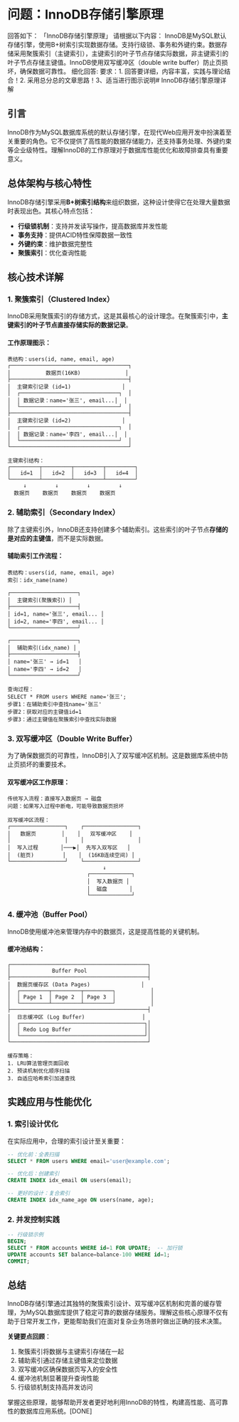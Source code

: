 # 问题：InnoDB存储引擎原理
回答如下：
「InnoDB存储引擎原理」 请根据以下内容：
InnoDB是MySQL默认存储引擎，使用B+树索引实现数据存储。支持行级锁、事务和外键约束。数据存储采用聚簇索引（主键索引），主键索引的叶子节点存储实际数据，非主键索引的叶子节点存储主键值。InnoDB使用双写缓冲区（double write buffer）防止页损坏，确保数据可靠性。
 细化回答: 
 要求：1. 回答要详细，内容丰富，实践与理论结合！2. 采用总分总的文章思路！3、适当进行图示说明# InnoDB存储引擎原理详解

## 引言

InnoDB作为MySQL数据库系统的默认存储引擎，在现代Web应用开发中扮演着至关重要的角色。它不仅提供了高性能的数据存储能力，还支持事务处理、外键约束等企业级特性。理解InnoDB的工作原理对于数据库性能优化和故障排查具有重要意义。

## 总体架构与核心特性

InnoDB存储引擎采用**B+树索引结构**来组织数据，这种设计使得它在处理大量数据时表现出色。其核心特点包括：
- **行级锁机制**：支持并发读写操作，提高数据库并发性能
- **事务支持**：提供ACID特性保障数据一致性
- **外键约束**：维护数据完整性
- **聚簇索引**：优化查询性能

## 核心技术详解

### 1. 聚簇索引（Clustered Index）

InnoDB采用聚簇索引的存储方式，这是其最核心的设计理念。在聚簇索引中，**主键索引的叶子节点直接存储实际的数据记录**。

#### 工作原理图示：
```
表结构：users(id, name, email, age)
┌─────────────────────────────────────┐
│           数据页(16KB)              │
├─────────────────────────────────────┤
│  主键索引记录 (id=1)                │
│  ┌───────────────────────────────┐  │
│  │ 数据记录：name='张三', email...│  │
│  └───────────────────────────────┘  │
├─────────────────────────────────────┤
│  主键索引记录 (id=2)                │
│  ┌───────────────────────────────┐  │
│  │ 数据记录：name='李四', email...│  │
│  └───────────────────────────────┘  │
└─────────────────────────────────────┘

主键索引结构：
┌─────────┬─────────┬─────────┬─────────┐
│   id=1  │   id=2  │   id=3  │   id=4  │
└─────────┴─────────┴─────────┴─────────┘
     ↓         ↓         ↓         ↓
  数据页    数据页    数据页    数据页
```

### 2. 辅助索引（Secondary Index）

除了主键索引外，InnoDB还支持创建多个辅助索引。这些索引的叶子节点**存储的是对应的主键值**，而不是实际数据。

#### 辅助索引工作流程：
```
表结构：users(id, name, email, age)
索引：idx_name(name)

┌─────────────────────┐
│  主键索引(聚簇索引) │
├─────────────────────┤
│ id=1, name='张三', email... │
│ id=2, name='李四', email... │
└─────────────────────┘

┌─────────────────────┐
│  辅助索引(idx_name) │
├─────────────────────┤
│ name='张三' → id=1   │
│ name='李四' → id=2   │
└─────────────────────┘

查询过程：
SELECT * FROM users WHERE name='张三';
步骤1：在辅助索引中查找name='张三'
步骤2：获取对应的主键值id=1
步骤3：通过主键值在聚簇索引中查找实际数据
```

### 3. 双写缓冲区（Double Write Buffer）

为了确保数据页的可靠性，InnoDB引入了双写缓冲区机制。这是数据库系统中防止页损坏的重要技术。

#### 双写缓冲区工作原理：
```
传统写入流程：直接写入数据页 → 磁盘
问题：如果写入过程中断电，可能导致数据页损坏

双写缓冲区流程：
┌─────────────────┐    ┌─────────────────┐
│   数据页        │    │   双写缓冲区    │
│                 │    │                 │
│  写入过程       │───▶│  先写入双写区   │
│  (脏页)         │    │  (16KB连续空间) │
└─────────────────┘    └─────────────────┘
                              ↓
                         ┌─────────────┐
                         │  写入数据页 │
                         │  磁盘       │
                         └─────────────┘
```

### 4. 缓冲池（Buffer Pool）

InnoDB使用缓冲池来管理内存中的数据页，这是提高性能的关键机制。

#### 缓冲池结构：
```
┌───────────────────────────────────────────┐
│             Buffer Pool                   │
├───────────────────────────────────────────┤
│  数据页缓存区 (Data Pages)                │
│  ┌─────────┬─────────┬─────────┐           │
│  │ Page 1  │ Page 2  │ Page 3  │           │
│  └─────────┴─────────┴─────────┘           │
├───────────────────────────────────────────┤
│  日志缓冲区 (Log Buffer)                  │
│  ┌───────────────────────────────────────┐│
│  │ Redo Log Buffer                       ││
│  └───────────────────────────────────────┘│
└───────────────────────────────────────────┘

缓存策略：
1. LRU算法管理页面回收
2. 预读机制优化顺序扫描
3. 自适应哈希索引加速查找
```

## 实践应用与性能优化

### 1. 索引设计优化

在实际应用中，合理的索引设计至关重要：

```sql
-- 优化前：全表扫描
SELECT * FROM users WHERE email='user@example.com';

-- 优化后：创建索引
CREATE INDEX idx_email ON users(email);

-- 更好的设计：复合索引
CREATE INDEX idx_name_age ON users(name, age);
```

### 2. 并发控制实践

```sql
-- 行级锁示例
BEGIN;
SELECT * FROM accounts WHERE id=1 FOR UPDATE;  -- 加行锁
UPDATE accounts SET balance=balance-100 WHERE id=1;
COMMIT;
```

## 总结

InnoDB存储引擎通过其独特的聚簇索引设计、双写缓冲区机制和完善的缓存管理，为MySQL数据库提供了稳定可靠的数据存储服务。理解这些核心原理不仅有助于日常开发工作，更能帮助我们在面对复杂业务场景时做出正确的技术决策。

**关键要点回顾**：
1. 聚簇索引将数据与主键索引存储在一起
2. 辅助索引通过存储主键值来定位数据
3. 双写缓冲区确保数据页写入的安全性
4. 缓冲池机制显著提升查询性能
5. 行级锁机制支持高并发访问

掌握这些原理，能够帮助开发者更好地利用InnoDB的特性，构建高性能、高可靠性的数据库应用系统。[DONE]